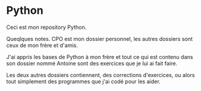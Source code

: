 # Python
Ceci est mon repository Python.

Queqlques notes. CPO est mon dossier personnel,
les autres dossiers sont ceux de mon frère et d'amis.

J'ai appris les bases de Python à mon frère et tout ce qui est contenu
dans son dossier nommé Antoine sont des exercices que je lui ai fait faire.

Les deux autres dossiers contiennent, des corrections d'exercices,
ou alors tout simplement des programmes que j'ai codé pour les aider.

